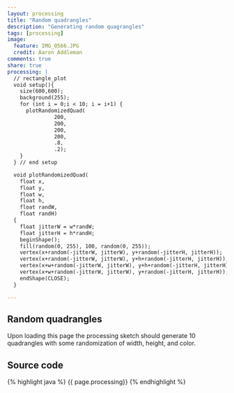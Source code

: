 ```yaml
---
layout: processing
title: "Random quadrangles"
description: "Generating random quagrangles"
tags: [processing]
image:
  feature: IMG_0566.JPG
  credit: Aaron Addleman
comments: true
share: true
processing: |
  // rectangle_plot
  void setup(){
    size(600,600);
    background(255);
    for (int i = 0;i < 10; i = i+1) {
      plotRandomizedQuad(
               200, 
               200, 
               200, 
               200,
               .8,
               .2);
    }
  } // end setup

  void plotRandomizedQuad(
    float x, 
    float y, 
    float w, 
    float h,
    float randW,
    float randH) 
  {
    float jitterW = w*randW;
    float jitterH = h*randH;
    beginShape();
    fill(random(0, 255), 100, random(0, 255));
    vertex(x+random(-jitterW, jitterW), y+random(-jitterH, jitterH));
    vertex(x+random(-jitterW, jitterW), y+h+random(-jitterH, jitterH));
    vertex(x+w+random(-jitterW, jitterW), y+h+random(-jitterH, jitterH));
    vertex(x+w+random(-jitterW, jitterW), y+random(-jitterH, jitterH));
    endShape(CLOSE);
  }

---
```


## Random quadrangles

Upon loading this page the processing sketch should generate 10 quadrangles with some randomization of width, height, and color.


<script type="application/processing" data-processing-target="pjs">
{{ page.processing }}
</script>

<canvas id="pjs"> </canvas>

## Source code

{% highlight java %}
{{ page.processing}}
{% endhighlight %}